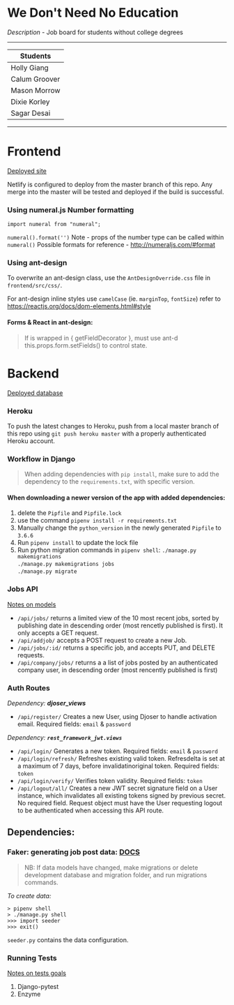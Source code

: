 # We Don't Need No Education

_Description_ - Job board for students without college degrees

---

| Students      |
| ------------- |
| Holly Giang   |
| Calum Groover |
| Mason Morrow  |
| Dixie Korley  |
| Sagar Desai   |

---

# Frontend

[Deployed site](https://sharp-bhabha-303aff.netlify.com/)

Netlify is configured to deploy from the master branch of this repo.
Any merge into the master will be tested and deployed if the build is successful.

### Using numeral.js Number formatting

```import numeral from "numeral";```


```numeral().format('')```
Note - props of the number type can be called within `numeral()`
Possible formats for reference - http://numeraljs.com/#format


### Using ant-design

To overwrite an ant-design class, use the `AntDesignOverride.css` file in `frontend/src/css/`.

For ant-design inline styles use `camelCase` (ie. `marginTop`, `fontSize`)
refer to https://reactjs.org/docs/dom-elements.html#style

#### Forms & React in ant-design:
> If <FormInput> is wrapped in { getFieldDecorator }, must use ant-d this.props.form.setFields() to control state. 

# Backend

[Deployed database](https://job-board-backend.herokuapp.com/)

### Heroku

To push the latest changes to Heroku, push from a local master branch of this repo using `git push heroku master` with a properly authenticated Heroku account.

### Workflow in Django

>When adding dependencies with `pip install`, make sure to add the dependency to the `requirements.txt`, with specific version.

#### When downloading a newer version of the app with added dependencies:
1.  delete the `Pipfile` and `Pipfile.lock`
2.  use the command `pipenv install -r requirements.txt`
3.  Manually change the `python_version` in the newly generated `Pipfile` to `3.6.6` 
4.  Run `pipenv install` to update the lock file
5.  Run python migration commands in `pipenv shell`: 
    `./manage.py makemigrations` \
    `./manage.py makemigrations jobs` \
    `./manage.py migrate`


### Jobs API

[Notes on models](jobs/notes/MODELS.md)

- `/api/jobs/` returns a limited view of the 10 most recent jobs, sorted by publishing date in descending order (most rencetly published is first). It only accepts a GET request.
- `/api/addjob/` accepts a POST request to create a new Job.
- `/api/jobs/:id/` returns a specific job, and accepts PUT, and DELETE requests.
- `/api/company/jobs/` returns a a list of jobs posted by an authenticated company user, in descending order (most rencently published is first)


### Auth Routes

*Dependency: **djoser_views***
- `/api/register/` Creates a new User, using Djoser to handle activation email. Required fields: `email` & `password`

*Dependency: **`rest_framework_jwt.views`***
- `/api/login/` Generates a new token. Required fields: `email` & `password`
- `/api/login/refresh/` Refreshes existing valid token. Refresdelta is set at a maximum of 7 days, before invalidatinoriginal token. Required fields: `token`
- `/api/login/verify/` Verifies token validity. Required fields: `token`
- `/api/logout/all/` Creates a new JWT secret signature field on a User instance, which invalidates all existing tokens signed by previous secret. No required field. Request object must have the User requesting logout to be authenticated when accessing this API route. 

## Dependencies:

###  Faker: generating job post data: [DOCS](https://faker.readthedocs.io/en/master/)

> NB:  If data models have changed, make migrations or delete development database and migration folder, and run migrations commands.

*To create data:*

    > pipenv shell
    > ./manage.py shell
    >>> import seeder
    >>> exit()

`seeder.py` contains the data configuration.

### Running Tests

[Notes on tests goals](jobs/notes/TESTS.md)
1. Django-pytest
2. Enzyme